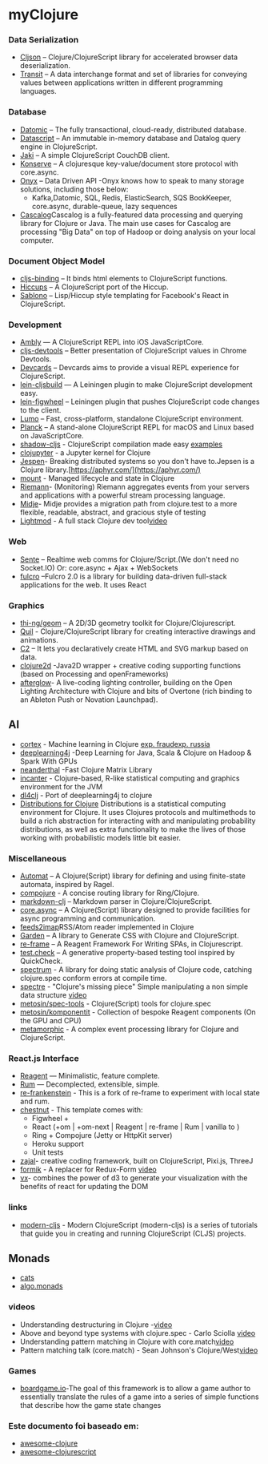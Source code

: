 # myClojure



### Data Serialization
- [Cljson](https://github.com/tailrecursion/cljson) – Clojure/ClojureScript library for accelerated browser data deserialization.
- [Transit](https://github.com/cognitect/transit-cljs) – A data interchange format and set of libraries for conveying values between applications written in different programming languages.


### Database
- [Datomic](http://www.datomic.com/) – The fully transactional, cloud-ready, distributed database.
- [Datascript](https://github.com/tonsky/datascript) – An immutable in-memory database and Datalog query engine in ClojureScript.
- [Jaki](https://github.com/pandeiro/jaki) – A simple ClojureScript CouchDB client.
- [Konserve](https://github.com/replikativ/konserve) – A clojuresque key-value/document store protocol with core.async.
- [Onyx](http://www.onyxplatform.org/) – Data Driven API -Onyx knows how to speak to many storage solutions, including those below:
    * Kafka,Datomic, SQL, Redis, ElasticSearch, SQS BookKeeper, core.async, durable-queue, lazy sequences
- [Cascalog](http://cascalog.org/)Cascalog is a fully-featured data processing and querying library for Clojure or Java. The main use cases for Cascalog are processing "Big Data" on top of Hadoop or doing analysis on your local computer.

### Document Object Model
- [cljs-binding](https://github.com/fluentsoftware/cljs-binding) – It binds html elements to ClojureScript functions.
- [Hiccups](https://github.com/teropa/hiccups) – A ClojureScript port of the Hiccup.
- [Sablono](https://github.com/r0man/sablono) – Lisp/Hiccup style templating for Facebook's React in ClojureScript.

### Development
- [Ambly](https://github.com/omcljs/ambly) — A ClojureScript REPL into iOS JavaScriptCore.
- [cljs-devtools](https://github.com/binaryage/cljs-devtools) – Better presentation of ClojureScript values in Chrome Devtools.
- [Devcards](https://github.com/bhauman/devcards) – Devcards aims to provide a visual REPL experience for ClojureScript.
- [lein-cljsbuild](https://github.com/emezeske/lein-cljsbuild) — A Leiningen plugin to make ClojureScript development easy.
- [lein-figwheel](https://github.com/bhauman/lein-figwheel) – Leiningen plugin that pushes ClojureScript code changes to the client.
- [Lumo](https://github.com/anmonteiro/lumo) – Fast, cross-platform, standalone ClojureScript environment.
- [Planck](https://github.com/mfikes/planck) – A stand-alone ClojureScript REPL for macOS and Linux based on JavaScriptCore.
- [shadow-cljs](https://github.com/thheller/shadow-cljs) - ClojureScript compilation made easy [examples](https://github.com/thheller/shadow-cljs-examples)
- [clojupyter](https://github.com/roryk/clojupyter) - a Jupyter kernel for Clojure
- [Jespen](https://github.com/jepsen-io/jepsen)- Breaking distributed systems so you don't have to.Jepsen is a Clojure library.[https://aphyr.com/](https://aphyr.com/)
- [mount](https://github.com/tolitius/mount) - Managed lifecycle and state in Clojure
- [Riemann](http://riemann.io/)- (Monitoring) Riemann aggregates events from your servers and applications with a powerful stream processing language.
- [Midje](https://github.com/marick/Midje)- Midje provides a migration path from clojure.test to a more flexible, readable, abstract, and gracious style of testing
- [Lightmod](https://sekao.net/lightmod/) - A full stack Clojure dev tool[video](https://www.youtube.com/watch?v=1_iwCGh5j8I)

### Web

  - [Sente](https://github.com/ptaoussanis/sente) – Realtime web comms for Clojure/Script.(We don't need no Socket.IO) Or: core.async + Ajax + WebSockets 
  - [fulcro](https://github.com/fulcrologic/fulcro) –Fulcro 2.0 is a library for building data-driven full-stack applications for the web. It uses React
  
### Graphics
- [thi-ng/geom](https://github.com/thi-ng/geom) – A 2D/3D geometry toolkit for Clojure/Clojurescript.
- [Quil](https://github.com/quil/quil) - Clojure/ClojureScript library for creating interactive drawings and animations. 
- [C2](https://keminglabs.com/c2) – It lets you declaratively create HTML and SVG markup based on data.
- [clojure2d](https://github.com/Clojure2D/clojure2d) -Java2D wrapper + creative coding supporting functions (based on Processing and openFrameworks)
- [afterglow](https://github.com/brunchboy/afterglow)- A live-coding lighting controller, building on the Open Lighting Architecture with Clojure and bits of Overtone (rich binding to an Ableton Push or Novation Launchpad).

## AI 
- [cortex](https://github.com/thinktopic/cortex) - Machine learning in Clojure [exp. fraud](https://github.com/joycex99/fraud-detection)[exp. russia](https://github.com/joycex99/russia-housing)
- [deeplearning4j](https://github.com/deeplearning4j/deeplearning4j) -Deep Learning for Java, Scala & Clojure on Hadoop & Spark With GPUs 
- [neanderthal](https://github.com/uncomplicate/neanderthal) -Fast Clojure Matrix Library
- [incanter](https://github.com/incanter/incanter) - Clojure-based, R-like statistical computing and graphics environment for the JVM
- [dl4clj](https://github.com/yetanalytics/dl4clj) - Port of deeplearning4j to clojure 
- [Distributions for Clojure](https://github.com/michaellindon/distributions) Distributions is a statistical computing environment for Clojure. It uses Clojures protocols and multimethods to build a rich abstraction for interacting with and manipulating probability distributions, as well as extra functionality to make the lives of those working with probabilistic models little bit easier. 

### Miscellaneous
- [Automat](https://github.com/ztellman/automat) – A Clojure(Script) library for defining and using finite-state automata, inspired by Ragel.
- [compojure](https://github.com/weavejester/compojure) - A concise routing library for Ring/Clojure.
- [markdown-clj](https://github.com/yogthos/markdown-clj) – Markdown parser in Clojure/ClojureScript.
- [core.async](https://github.com/clojure/core.async/) – A Clojure(Script) library designed to provide facilities for async programming and communication.
- [feeds2imap](https://github.com/Gonzih/feeds2imap.clj)RSS/Atom reader implemented in Clojure
- [Garden](https://github.com/noprompt/garden) – A library to Generate CSS with Clojure and ClojureScript.
- [re-frame](https://github.com/Day8/re-frame) – A Reagent Framework For Writing SPAs, in Clojurescript.
- [test.check](https://github.com/clojure/test.check) – A generative property-based testing tool inspired by QuickCheck.
- [spectrum](https://github.com/arohner/spectrum) - A library for doing static analysis of Clojure code, catching clojure.spec conform errors at compile time.
- [spectre](https://github.com/nathanmarz/specter) - "Clojure's missing piece" Simple manipulating a non simple data structure [video](https://www.youtube.com/watch?v=rh5J4vacG98&t)
- [metosin/spec-tools](https://github.com/metosin/spec-tools) - Clojure(Script) tools for clojure.spec
- [metosin/komponentit](https://github.com/metosin/komponentit) - Collection of bespoke Reagent components (On the GPU and CPU)
- [metamorphic](https://github.com/PyroclastIO/metamorphic) - A complex event processing library for Clojure and ClojureScript.


### React.js Interface
- [Reagent](http://reagent-project.github.io/) — Minimalistic, feature complete.
- [Rum](https://github.com/tonsky/rum) — Decomplected, extensible, simple.
- [re-frankenstein](https://github.com/chpill/re-frankenstein) - This is a fork of re-frame to experiment with local state and rum.
- [chestnut](https://github.com/plexus/chestnut) - This template comes with: 
    * Figwheel + 
    - React (+om | +om-next | Reagent | re-frame | Rum | vanilla to ) 
    - Ring + Compojure (Jetty or HttpKit server) 
    - Heroku support 
    - Unit tests 
- [zajal](https://github.com/nasser/zajal)- creative coding framework, built on ClojureScript, Pixi.js, ThreeJ
- [formik](https://github.com/jaredpalmer/formik) - A replacer for Redux-Form [video](https://www.youtube.com/watch?time_continue=502&v=yNiJkjEwmpw)
- [vx](https://github.com/hshoff/vx)- combines the power of d3 to generate your visualization with the benefits of react for updating the DOM


### links

 - [modern-cljs](https://github.com/magomimmo/modern-cljs) - Modern ClojureScript (modern-cljs) is a series of tutorials that guide you in creating and running ClojureScript (CLJS) projects.

 ## Monads
 
   * [cats](https://github.com/funcool/cats)
   * [algo.monads](https://github.com/clojure/algo.monads)
   
### videos

 - Understanding destructuring in Clojure -[video](https://www.youtube.com/watch?v=R-_uNvM6gpE)
 - Above and beyond type systems with clojure.spec - Carlo Sciolla [video](https://www.youtube.com/watch?v=aYKndj6rWbU&t)
 - Understanding pattern matching in Clojure with core.match[video](https://www.youtube.com/watch?v=mi3OtBc73-k)
 - Pattern matching talk (core.match) - Sean Johnson's Clojure/West[video](https://www.youtube.com/watch?v=mi3OtBc73-k)
 
### Games
 - [boardgame.io](https://github.com/google/boardgame.io)-The goal of this framework is to allow a game author to essentially translate the rules of a game into a series of simple functions that describe how the game state changes
### Este documento foi baseado em: 

 - [awesome-clojure](https://github.com/razum2um/awesome-clojure) 
 - [awesome-clojurescript](https://github.com/hantuzun/awesome-clojurescript)
